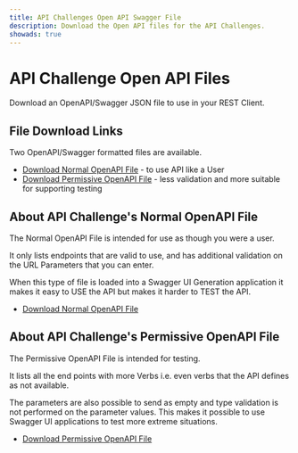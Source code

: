 ```yaml
---
title: API Challenges Open API Swagger File
description: Download the Open API files for the API Challenges.
showads: true
---
```


# API Challenge Open API Files

Download an OpenAPI/Swagger JSON file to use in your REST Client.

## File Download Links

Two OpenAPI/Swagger formatted files are available.

- [Download Normal OpenAPI File](/docs/swagger) - to use API like a User
- [Download Permissive OpenAPI File](/docs/swagger?permissive) - less validation and more suitable for supporting testing

## About API Challenge's Normal OpenAPI File

The Normal OpenAPI File is intended for use as though you were a user.

It only lists endpoints that are valid to use, and has additional validation on the URL Parameters that you can enter.

When this type of file is loaded into a Swagger UI Generation application it makes it easy to USE the API but makes it harder to TEST the API.

- [Download Normal OpenAPI File](/docs/swagger)

## About API Challenge's Permissive OpenAPI File

The Permissive OpenAPI File is intended for testing.

It lists all the end points with more Verbs i.e. even verbs that the API defines as not available.

The parameters are also possible to send as empty and type validation is not performed on the parameter values. This makes it possible to use Swagger UI applications to test more extreme situations.

- [Download Permissive OpenAPI File](/docs/swagger?permissive)